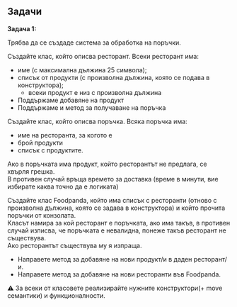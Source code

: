 ## Задачи

**Задача 1:**

Трябва да се създаде система за обработка на поръчки.

Създайте клас, който описва ресторант. Всеки ресторант има:
- име (с максимална дължина 25 символа);
- списък от продукти (с произволна дължина, която се подава в конструктора);
	* всеки продукт е низ с произволна дължина
- Поддържаме добавяне на продукт
- Поддържаме и метод за получаване на поръчка
  
Създайте клас, който описва поръчка. Всяка поръчка има:
- име на ресторанта, за когото е
- брой продукти
- списък с продуктите.

Ако в поръчката има продукт, който ресторантът не предлага, се хвърля грешка. <br />
В противен случай връща времето за доставка (време в минути, вие избирате каква точно да е логиката) <br />

Създайте клас Foodpanda, който има списък с ресторанти (отново с произволна дължина, която се задава в конструктора) и който прочита поръчки от конзолата. <br />
Класът намира за кой ресторант е поръчката, ако има такъв, в противен случай изписва, че поръчката е невалидна, понеже такъв ресторант не съществува. <br />
Ако ресторантът съществува му я изпраща. <br />
- Направете метод за добавяне на нови продукт/и в даден ресторант/и.
- Направете метод за добавяне на нови ресторанти във Foodpanda.
  
:warning: За всеки от класовете реализирайте нужните конструктори(+ move семантики) и функционалности.
